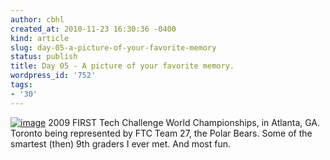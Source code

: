 ```yaml
---
author: cbhl
created_at: 2010-11-23 16:30:36 -0400
kind: article
slug: day-05-a-picture-of-your-favorite-memory
status: publish
title: Day 05 - A picture of your favorite memory.
wordpress_id: '752'
tags:
- '30'
---
```


[![image](//images.michael-chang.ca/blog/wp-content/uploads/2010/11/n1656720607_30541760_6110399.jpg "n1656720607_30541760_6110399")](//images.michael-chang.ca/blog/wp-content/uploads/2010/11/n1656720607_30541760_6110399.jpg)
2009 FIRST Tech Challenge World Championships, in Atlanta, GA. Toronto
being represented by FTC Team 27, the Polar Bears. Some of the smartest
(then) 9th graders I ever met. And most fun.
